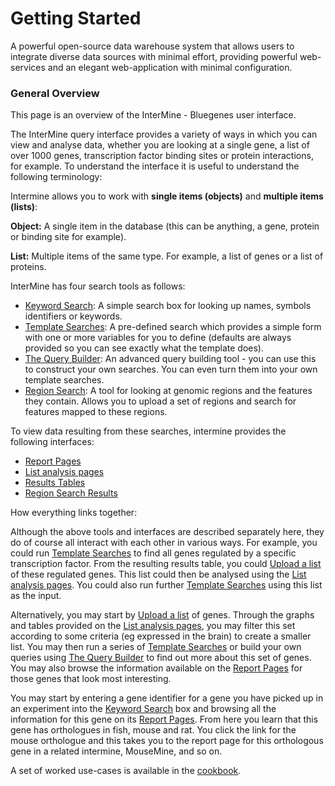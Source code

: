 # Getting Started

A powerful open-source data warehouse system that allows users to integrate diverse data sources with minimal effort, providing powerful web-services and an elegant web-application with minimal configuration. 

### General Overview

This page is an overview of the InterMine - Bluegenes user interface.

The InterMine query interface provides a variety of ways in which you can view and analyse data, whether you are looking at a single gene, a list of over 1000 genes, transcription factor binding sites or protein interactions, for example. To understand the interface it is useful to understand the following terminology:

Intermine allows you to work with **single items \(objects\)** and **multiple items \(lists\)**:

**Object:** A single item in the database \(this can be anything, a gene, protein or binding site for example\).

**List:** Multiple items of the same type. For example, a list of genes or a list of proteins.

InterMine has four search tools as follows:

* [Keyword Search](https://flymine.readthedocs.io/en/latest/quick-search/Documentationquicksearch.html#quicksearch): A simple search box for looking up names, symbols identifiers or keywords.
* [Template Searches](https://flymine.readthedocs.io/en/latest/templates/Documentationtemplatesearches.html#templatesearches): A pre-defined search which provides a simple form with one or more variables for you to define \(defaults are always provided so you can see exactly what the template does\).
* [The Query Builder](https://flymine.readthedocs.io/en/latest/query-builder/Documentationquerybuilder.html#querybuilder): An advanced query building tool - you can use this to construct your own searches. You can even turn them into your own template searches.
* [Region Search](https://flymine.readthedocs.io/en/latest/region-search/Documentationregionsearch.html#regionsearch): A tool for looking at genomic regions and the features they contain. Allows you to upload a set of regions and search for features mapped to these regions.

To view data resulting from these searches, intermine provides the following interfaces:

* [Report Pages](https://flymine.readthedocs.io/en/latest/report-pages/Documentationreportpages.html#reportpages)
* [List analysis pages](https://flymine.readthedocs.io/en/latest/lists/analysis/Documentationlistanalysispages.html#listanalysispage)
* [Results Tables](https://flymine.readthedocs.io/en/latest/results-tables/Documentationresultstables.html#resultstables)
* [Region Search Results](https://flymine.readthedocs.io/en/latest/region-search/Documentationregionsearch.html#regionsearchresults)

How everything links together:

Although the above tools and interfaces are described separately here, they do of course all interact with each other in various ways. For example, you could run [Template Searches](https://flymine.readthedocs.io/en/latest/templates/Documentationtemplatesearches.html#templatesearches) to find all genes regulated by a specific transcription factor. From the resulting results table, you could [Upload a list](https://flymine.readthedocs.io/en/latest/lists/upload/Documentationlistupload.html#listupload) of these regulated genes. This list could then be analysed using the [List analysis pages](https://flymine.readthedocs.io/en/latest/lists/analysis/Documentationlistanalysispages.html#listanalysispage). You could also run further [Template Searches](https://flymine.readthedocs.io/en/latest/templates/Documentationtemplatesearches.html#templatesearches) using this list as the input.

Alternatively, you may start by [Upload a list](https://flymine.readthedocs.io/en/latest/lists/upload/Documentationlistupload.html#listupload) of genes. Through the graphs and tables provided on the [List analysis pages](https://flymine.readthedocs.io/en/latest/lists/analysis/Documentationlistanalysispages.html#listanalysispage), you may filter this set according to some criteria \(eg expressed in the brain\) to create a smaller list. You may then run a series of [Template Searches](https://flymine.readthedocs.io/en/latest/templates/Documentationtemplatesearches.html#templatesearches) or build your own queries using [The Query Builder](https://flymine.readthedocs.io/en/latest/query-builder/Documentationquerybuilder.html#querybuilder) to find out more about this set of genes. You may also browse the information available on the [Report Pages](https://flymine.readthedocs.io/en/latest/report-pages/Documentationreportpages.html#reportpages) for those genes that look most interesting.

You may start by entering a gene identifier for a gene you have picked up in an experiment into the [Keyword Search](https://flymine.readthedocs.io/en/latest/quick-search/Documentationquicksearch.html#quicksearch) box and browsing all the information for this gene on its [Report Pages](https://flymine.readthedocs.io/en/latest/report-pages/Documentationreportpages.html#reportpages). From here you learn that this gene has orthologues in fish, mouse and rat. You click the link for the mouse orthologue and this takes you to the report page for this orthologous gene in a related intermine, MouseMine, and so on.

A set of worked use-cases is available in the [cookbook](https://flymine.readthedocs.io/en/latest/cookbook/index.html).


